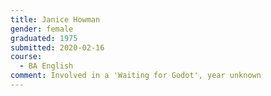 ```yaml
---
title: Janice Howman
gender: female
graduated: 1975
submitted: 2020-02-16
course:
  - BA English 
comment: Involved in a 'Waiting for Godot', year unknown 
--- 
```

